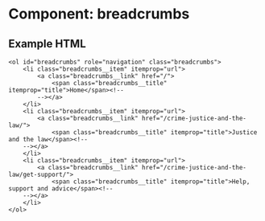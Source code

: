 # Component: breadcrumbs

## Example HTML

    <ol id="breadcrumbs" role="navigation" class="breadcrumbs">
        <li class="breadcrumbs__item" itemprop="url">
            <a class="breadcrumbs__link" href="/">
                <span class="breadcrumbs__title" itemprop="title">Home</span><!--
            --></a>
        </li>
        <li class="breadcrumbs__item" itemprop="url">
            <a class="breadcrumbs__link" href="/crime-justice-and-the-law/">
                <span class="breadcrumbs__title" itemprop="title">Justice and the law</span><!--
        --></a>
        </li>
        <li class="breadcrumbs__item" itemprop="url">
            <a class="breadcrumbs__link" href="/crime-justice-and-the-law/get-support/">
                <span class="breadcrumbs__title" itemprop="title">Help, support and advice</span><!--
        --></a>
        </li>
    </ol>
